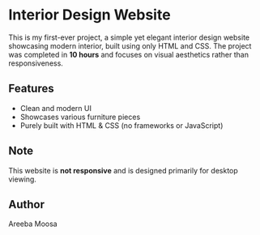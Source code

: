 # Interior Design Website

This is my first-ever project, a simple yet elegant interior design website showcasing modern interior, built using only HTML and CSS. The project was completed in **10 hours** and focuses on visual aesthetics rather than responsiveness.

## Features
- Clean and modern UI
- Showcases various furniture pieces
- Purely built with HTML & CSS (no frameworks or JavaScript)

## Note
This website is **not responsive** and is designed primarily for desktop viewing.

## Author
Areeba Moosa

